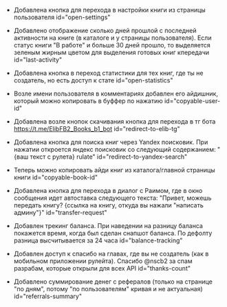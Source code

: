 - Добавлена кнопка для перехода в настройки книги из страницы пользователя
id="open-settings"

- Добавлено отображение сколько дней прошлой с последней активности на книге (в каталоге и у страницы пользователя). Если статус книги "В работе" и больше 30 дней прошло, то выделяется зеленым жирным цветом для выделения готовых книг кпередачи
id="last-activity"

- Добавлена кнопка в переход статистики для тех книг, где ты не создатель, но есть доступ к стате
id="open-statistics"

- Возле имени пользователя в комментариях добавлен его айдишник, который можно копировать в буффер по нажатию
id="copyable-user-id"

- Добавлена возле кнопок скачивания кнопка для перехода в тг бота https://t.me/ElibFB2_Books_b1_bot
id="redirect-to-elib-tg"

- Добавлена кнопка для поиска книг через Yandex поисковик. При нажатии откроется яндекс поисковик со следующий содержанием: "{ваш текст с рулета} rulate"
id="redirect-to-yandex-search"

- Теперь можно копировать айди книг из каталога/главной страницы книги
id="copyable-book-id"

- Добавлена кнопка для перехода в диалог с Раимом, где в окно сообщения идет автоставка следующего текста: 
"Привет, можешь передать книгу?
{ссылка на книгу, откуда вы нажали "написать админу"}"
id="transfer-request"

- Добавлен трекинг баланса. При наведении на разницу баланса покажется время, когда был сделан снапшот баланса. По дефолту разница высчитывается за 24 часа
id="balance-tracking"

- Добавлен доступ к спасибо на главах, где вы не создатель (как в мобильном приложении рулейта). Спасибо @nscb2 за спам разрабам, которые открыли для всех API
id="thanks-count"

- Добавлено суммирование денег с рефералов (только на странице "по дням", потому "по пользователям" кривая и не актуальная)
id="referrals-summary"